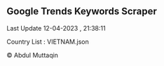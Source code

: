 

## Google Trends Keywords Scraper 
 
Last Update 12-04-2023 , 21:38:11

Country List :
VIETNAM.json



© Abdul Muttaqin 
